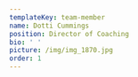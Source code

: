 ```yaml
---
templateKey: team-member
name: Dotti Cummings
position: Director of Coaching
bio: ' '
picture: /img/img_1870.jpg
order: 1
---
```


